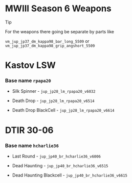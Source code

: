 # MWIII Season 6 Weapons 
> [!TIP]
> For the weapons there going be separate by parts like
>
> `vm_jup_jp37_dm_kappa98_bar_long_5509` or `vm_jup_jp37_dm_kappa98_grip_angshort_5509`


# Kastov LSW
### Base name `rpapa20`
- Silk Spinner - `jup_jp28_lm_rpapa20_v6032`
  
- Death Drop - `jup_jp28_lm_rpapa20_v6514`
  
- Death Drop BlackCell - `jup_jp28_lm_rpapa20_v6614`
  
  
# DTIR 30-06
### Base name `hcharlie36`
- Last Round - `jup_jp40_br_hcharlie36_v6006`
  
- Dead Haunting - `jup_jp40_br_hcharlie36_v6515`
  
- Dead Haunting Blackcell - `jup_jp40_br_hcharlie36_v6615`

